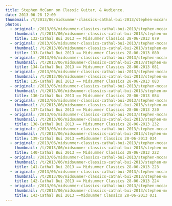 ```yaml
---
title: Stephen McCann on Classic Guitar, & Audience.
date: 2013-06-28 12:00
thumbnail: /t/2013/06/midsummer-classics-cathal-bui-2013/stephen-mccann-on-classic-guitar-audience/132-cathal-bui-2013-midsummer-classics-28-06-2013-079.jpg
photos:
  - original: /2013/06/midsummer-classics-cathal-bui-2013/stephen-mccann-on-classic-guitar-audience/132-cathal-bui-2013-midsummer-classics-28-06-2013-079.jpg
    thumbnail: /t/2013/06/midsummer-classics-cathal-bui-2013/stephen-mccann-on-classic-guitar-audience/132-cathal-bui-2013-midsummer-classics-28-06-2013-079.jpg
    title: 132-Cathal Bui 2013 == Midsummer Classics 28-06-2013 079
  - original: /2013/06/midsummer-classics-cathal-bui-2013/stephen-mccann-on-classic-guitar-audience/133-cathal-bui-2013-midsummer-classics-28-06-2013-080.jpg
    thumbnail: /t/2013/06/midsummer-classics-cathal-bui-2013/stephen-mccann-on-classic-guitar-audience/133-cathal-bui-2013-midsummer-classics-28-06-2013-080.jpg
    title: 133-Cathal Bui 2013 == Midsummer Classics 28-06-2013 080
  - original: /2013/06/midsummer-classics-cathal-bui-2013/stephen-mccann-on-classic-guitar-audience/134-cathal-bui-2013-midsummer-classics-28-06-2013-081.jpg
    thumbnail: /t/2013/06/midsummer-classics-cathal-bui-2013/stephen-mccann-on-classic-guitar-audience/134-cathal-bui-2013-midsummer-classics-28-06-2013-081.jpg
    title: 134-Cathal Bui 2013 == Midsummer Classics 28-06-2013 081
  - original: /2013/06/midsummer-classics-cathal-bui-2013/stephen-mccann-on-classic-guitar-audience/135-cathal-bui-2013-midsummer-classics-28-06-2013-083.jpg
    thumbnail: /t/2013/06/midsummer-classics-cathal-bui-2013/stephen-mccann-on-classic-guitar-audience/135-cathal-bui-2013-midsummer-classics-28-06-2013-083.jpg
    title: 135-Cathal Bui 2013 == Midsummer Classics 28-06-2013 083
  - original: /2013/06/midsummer-classics-cathal-bui-2013/stephen-mccann-on-classic-guitar-audience/136-cathal-bui-2013-midsummer-classics-28-06-2013-084.jpg
    thumbnail: /t/2013/06/midsummer-classics-cathal-bui-2013/stephen-mccann-on-classic-guitar-audience/136-cathal-bui-2013-midsummer-classics-28-06-2013-084.jpg
    title: 136-Cathal Bui 2013 == Midsummer Classics 28-06-2013 084
  - original: /2013/06/midsummer-classics-cathal-bui-2013/stephen-mccann-on-classic-guitar-audience/137-cathal-bui-2013-midsummer-classics-28-06-2013-230.jpg
    thumbnail: /t/2013/06/midsummer-classics-cathal-bui-2013/stephen-mccann-on-classic-guitar-audience/137-cathal-bui-2013-midsummer-classics-28-06-2013-230.jpg
    title: 137-Cathal Bui 2013 == Midsummer Classics 28-06-2013 230
  - original: /2013/06/midsummer-classics-cathal-bui-2013/stephen-mccann-on-classic-guitar-audience/138-cathal-bui-2013-midsummer-classics-28-06-2013-232.jpg
    thumbnail: /t/2013/06/midsummer-classics-cathal-bui-2013/stephen-mccann-on-classic-guitar-audience/138-cathal-bui-2013-midsummer-classics-28-06-2013-232.jpg
    title: 138-Cathal Bui 2013 == Midsummer Classics 28-06-2013 232
  - original: /2013/06/midsummer-classics-cathal-bui-2013/stephen-mccann-on-classic-guitar-audience/139-cathal-bui-2013-midsummer-classics-28-06-2013-034.jpg
    thumbnail: /t/2013/06/midsummer-classics-cathal-bui-2013/stephen-mccann-on-classic-guitar-audience/139-cathal-bui-2013-midsummer-classics-28-06-2013-034.jpg
    title: 139-Cathal Bui 2013 ==Midsummer Classics 28-06-2013 034
  - original: /2013/06/midsummer-classics-cathal-bui-2013/stephen-mccann-on-classic-guitar-audience/140-cathal-bui-2013-midsummer-classics-28-06-2013-222.jpg
    thumbnail: /t/2013/06/midsummer-classics-cathal-bui-2013/stephen-mccann-on-classic-guitar-audience/140-cathal-bui-2013-midsummer-classics-28-06-2013-222.jpg
    title: 140-Cathal Bui 2013 == Midsummer Classics 28-06-2013 222
  - original: /2013/06/midsummer-classics-cathal-bui-2013/stephen-mccann-on-classic-guitar-audience/141-cathal-bui-2013-midsummer-classics-28-06-2013-223.jpg
    thumbnail: /t/2013/06/midsummer-classics-cathal-bui-2013/stephen-mccann-on-classic-guitar-audience/141-cathal-bui-2013-midsummer-classics-28-06-2013-223.jpg
    title: 141-Cathal Bui 2013 == Midsummer Classics 28-06-2013 223
  - original: /2013/06/midsummer-classics-cathal-bui-2013/stephen-mccann-on-classic-guitar-audience/142-cathal-bui-2013-midsummer-classics-28-06-2013-224.jpg
    thumbnail: /t/2013/06/midsummer-classics-cathal-bui-2013/stephen-mccann-on-classic-guitar-audience/142-cathal-bui-2013-midsummer-classics-28-06-2013-224.jpg
    title: 142-Cathal Bui 2013 == Midsummer Classics 28-06-2013 224
  - original: /2013/06/midsummer-classics-cathal-bui-2013/stephen-mccann-on-classic-guitar-audience/143-cathal-bui-2013-midsummer-classics-28-06-2013-031.jpg
    thumbnail: /t/2013/06/midsummer-classics-cathal-bui-2013/stephen-mccann-on-classic-guitar-audience/143-cathal-bui-2013-midsummer-classics-28-06-2013-031.jpg
    title: 143-Cathal Bui 2013 ==Midsummer Classics 28-06-2013 031
---
```

